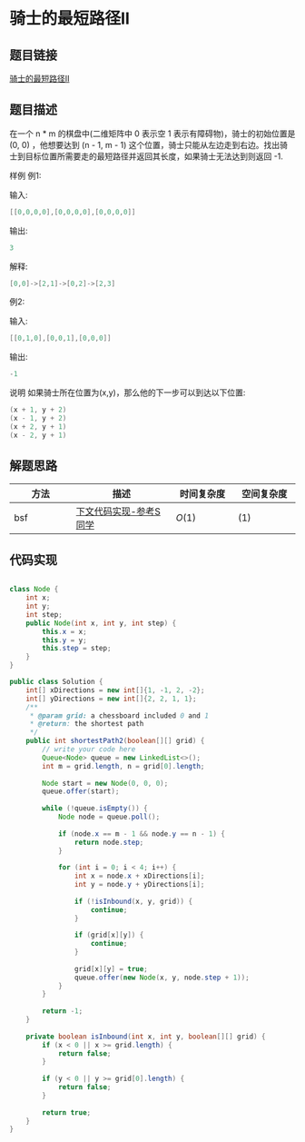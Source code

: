 
#  骑士的最短路径II

## 题目链接

[骑士的最短路径II](https://www.lintcode.com/problem/630/?_from=collection&fromId=161)

## 题目描述
在一个 n * m 的棋盘中(二维矩阵中 0 表示空 1 表示有障碍物)，骑士的初始位置是 (0, 0) ，他想要达到 (n - 1, m - 1) 这个位置，骑士只能从左边走到右边。找出骑士到目标位置所需要走的最短路径并返回其长度，如果骑士无法达到则返回 -1.

样例
例1:

输入:
```java
[[0,0,0,0],[0,0,0,0],[0,0,0,0]]
```
输出:
```java
3
```
解释:
```java
[0,0]->[2,1]->[0,2]->[2,3]
```
例2:

输入:
```java
[[0,1,0],[0,0,1],[0,0,0]]
```
输出:
```java
-1
```
说明
如果骑士所在位置为(x,y)，那么他的下一步可以到达以下位置:
```java
(x + 1, y + 2)
(x - 1, y + 2)
(x + 2, y + 1)
(x - 2, y + 1)
```
## 解题思路
| <div style="width:70pt">方法</div>  |描述 |<div style="width:70pt">时间复杂度</div> |<div style="width:70pt">空间复杂度</div>|
|---|---|---|---|
|  bsf | [下文代码实现-参考S同学](https://www.jiuzhang.com/problem/knight-shortest-path-ii/) | $O(1)$|$(1)$|



## 代码实现

```java

class Node {
    int x;
    int y;
    int step;
    public Node(int x, int y, int step) {
        this.x = x;
        this.y = y;
        this.step = step;
    }
}

public class Solution {
    int[] xDirections = new int[]{1, -1, 2, -2};
    int[] yDirections = new int[]{2, 2, 1, 1};
    /**
     * @param grid: a chessboard included 0 and 1
     * @return: the shortest path
     */
    public int shortestPath2(boolean[][] grid) {
        // write your code here
        Queue<Node> queue = new LinkedList<>();
        int m = grid.length, n = grid[0].length;
        
        Node start = new Node(0, 0, 0);
        queue.offer(start);
        
        while (!queue.isEmpty()) {
            Node node = queue.poll();
            
            if (node.x == m - 1 && node.y == n - 1) {
                return node.step;
            }
            
            for (int i = 0; i < 4; i++) {
                int x = node.x + xDirections[i];
                int y = node.y + yDirections[i];
                
                if (!isInbound(x, y, grid)) {
                    continue;
                }
                
                if (grid[x][y]) {
                    continue;
                }
                
                grid[x][y] = true;
                queue.offer(new Node(x, y, node.step + 1));
            }
        }
        
        return -1;
    }
    
    private boolean isInbound(int x, int y, boolean[][] grid) {
        if (x < 0 || x >= grid.length) {
            return false;
        }
        
        if (y < 0 || y >= grid[0].length) {
            return false;
        }
        
        return true;
    }
}

```